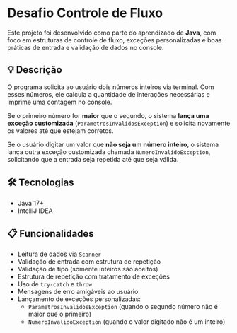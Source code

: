 # Desafio Controle de Fluxo

Este projeto foi desenvolvido como parte do aprendizado de **Java**, com foco em estruturas de controle de fluxo, exceções personalizadas e boas práticas de entrada e validação de dados no console.

## 💡 Descrição

O programa solicita ao usuário dois números inteiros via terminal. Com esses números, ele calcula a quantidade de interações necessárias e imprime uma contagem no console.

Se o primeiro número for **maior** que o segundo, o sistema **lança uma exceção customizada** (`ParametrosInvalidosException`) e solicita novamente os valores até que estejam corretos.

Se o usuário digitar um valor que **não seja um número inteiro**, o sistema lança outra exceção customizada chamada `NumeroInvalidoException`, solicitando que a entrada seja repetida até que seja válida.


## 🛠️ Tecnologias

- Java 17+
- IntelliJ IDEA

## 📋 Funcionalidades

- Leitura de dados via `Scanner`
- Validação de entrada com estrutura de repetição
- Validação de tipo (somente inteiros são aceitos)
- Estrutura de repetição com tratamento de exceções
- Uso de `try-catch` e `throw`
- Mensagens de erro amigáveis ao usuário
- Lançamento de exceções personalizadas:
  - `ParametrosInvalidosException` (quando o segundo número não é maior que o primeiro)
  - `NumeroInvalidoException` (quando o valor digitado não é um inteiro)

